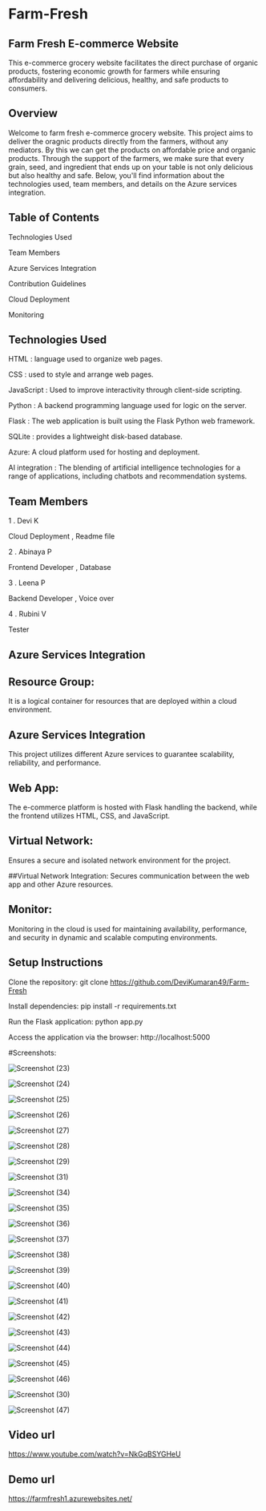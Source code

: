 # Farm-Fresh

## Farm Fresh E-commerce Website

This e-commerce grocery website facilitates the direct purchase of organic products, fostering economic growth for farmers while ensuring affordability and delivering delicious, healthy, and safe products to consumers.

## Overview 

Welcome to farm fresh e-commerce grocery website.  This project aims to deliver the oragnic products directly from the farmers, without any mediators.  By this we can get the products on affordable price and organic products.  Through the support of the farmers, we make sure that every grain, seed, and ingredient that ends up on your table is not only delicious but also healthy and safe. Below, you'll find information about the technologies used, team members, and details on the Azure services integration.

## Table of Contents

Technologies Used

Team Members

Azure Services Integration

Contribution Guidelines

Cloud Deployment

Monitoring


## Technologies Used

HTML : language used to organize web pages.

CSS : used to style and arrange web pages.

JavaScript : Used to improve interactivity through client-side scripting.

Python :  A backend programming language used for logic on the server.

Flask : The web application is built using the Flask Python web framework.

SQLite : provides a lightweight disk-based database.

Azure: A cloud platform used for hosting and deployment.

AI integration : The blending of artificial intelligence technologies for a range of applications, including chatbots and recommendation systems.


## Team Members

1 . Devi K 

Cloud Deployment , Readme file

2 . Abinaya P

Frontend Developer , Database

3 . Leena P 

Backend Developer , Voice over 

4 . Rubini V

Tester


## Azure Services Integration 


## Resource Group: 
 It is a logical container for resources that are deployed within a cloud environment.


## Azure Services Integration
This project utilizes different Azure services to guarantee scalability, reliability, and performance.


## Web App: 
The e-commerce platform is hosted with Flask handling the backend, while the frontend utilizes HTML, CSS, and JavaScript.

 
## Virtual Network: 
Ensures a secure and isolated network environment for the project.

 
##Virtual Network Integration:
Secures communication between the web app and other Azure resources.


## Monitor: 
Monitoring in the cloud is used for maintaining availability, performance, and security in dynamic and scalable computing environments.



## Setup Instructions

Clone the repository: git clone https://github.com/DeviKumaran49/Farm-Fresh

Install dependencies: pip install -r requirements.txt

Run the Flask application: python app.py

Access the application via the browser: http://localhost:5000


#Screenshots:



![Screenshot (23)](https://github.com/DeviKumaran49/Farm-Fresh/assets/153902764/7a605033-1ee5-460f-8301-294940596eb5)

![Screenshot (24)](https://github.com/DeviKumaran49/Farm-Fresh/assets/153902764/20134ba7-d4ac-4f07-83e9-e2540570dbc6)

![Screenshot (25)](https://github.com/DeviKumaran49/Farm-Fresh/assets/153902764/b103ec8c-72df-4798-8bb6-2e1fca3f608f)

![Screenshot (26)](https://github.com/DeviKumaran49/Farm-Fresh/assets/153902764/856d94c8-a04f-4f74-a29f-11bb570359e0)

![Screenshot (27)](https://github.com/DeviKumaran49/Farm-Fresh/assets/153902764/a0e9f4db-4104-44e3-af2e-4ecb23b0442a)

![Screenshot (28)](https://github.com/DeviKumaran49/Farm-Fresh/assets/153902764/a5fe7eb2-c3a2-41de-9973-4b6f06618d6f)

![Screenshot (29)](https://github.com/DeviKumaran49/Farm-Fresh/assets/153902764/cbc255e3-af90-4c19-82ea-f08ed922509b)

![Screenshot (31)](https://github.com/DeviKumaran49/Farm-Fresh/assets/153902764/59498135-e903-42b2-9736-b3277dcc0222)

![Screenshot (34)](https://github.com/DeviKumaran49/Farm-Fresh/assets/153902764/2f8ae3e5-e6f6-49d3-9f8e-fde617d653e4)

![Screenshot (35)](https://github.com/DeviKumaran49/Farm-Fresh/assets/153902764/8333540c-4cb9-4fc2-a4fc-16b318efec98)

![Screenshot (36)](https://github.com/DeviKumaran49/Farm-Fresh/assets/153902764/c84776ba-0579-4e1b-bb3a-b1b4e7d3d051)

![Screenshot (37)](https://github.com/DeviKumaran49/Farm-Fresh/assets/153902764/018da3bd-0a2f-4492-88ba-dfd788fb3dec)

![Screenshot (38)](https://github.com/DeviKumaran49/Farm-Fresh/assets/153902764/1d74a278-ee6c-4ef6-96f0-fe525ae3c4df)

![Screenshot (39)](https://github.com/DeviKumaran49/Farm-Fresh/assets/153902764/b0b93a9c-6ee5-4c4a-ae46-e85d914d7796)

![Screenshot (40)](https://github.com/DeviKumaran49/Farm-Fresh/assets/153902764/ef4bf412-2e03-40ef-85f0-7ead1410b305)

![Screenshot (41)](https://github.com/DeviKumaran49/Farm-Fresh/assets/153902764/fff04105-4a49-40af-8be4-4f2a50f58597)

![Screenshot (42)](https://github.com/DeviKumaran49/Farm-Fresh/assets/153902764/1bfd3f67-2d58-4c79-a0a5-bf97ca376d43)

![Screenshot (43)](https://github.com/DeviKumaran49/Farm-Fresh/assets/153902764/64fcb811-d4f9-4e5d-b2f4-131cf067bd0a)

![Screenshot (44)](https://github.com/DeviKumaran49/Farm-Fresh/assets/153902764/725c72fc-bf55-46b3-af93-5f3a39142c14)

![Screenshot (45)](https://github.com/DeviKumaran49/Farm-Fresh/assets/153902764/146d39cf-7a1f-4012-b88b-f5d106db4818)

![Screenshot (46)](https://github.com/DeviKumaran49/Farm-Fresh/assets/153902764/f9a926f2-252d-4691-87fb-b27be1e06cca)

![Screenshot (30)](https://github.com/DeviKumaran49/Farm-Fresh/assets/153902764/53516911-72b8-4e62-9603-9e7a22715391)

![Screenshot (47)](https://github.com/DeviKumaran49/Farm-Fresh/assets/153902764/12e8a373-5647-4199-8637-2ef414cee930)



## Video url

https://www.youtube.com/watch?v=NkGqBSYGHeU


## Demo url

https://farmfresh1.azurewebsites.net/































